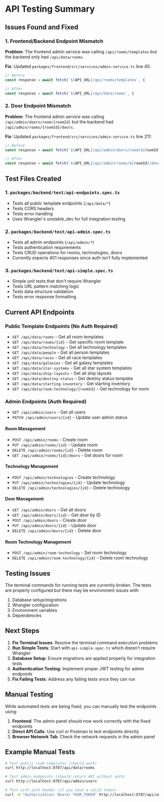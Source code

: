 # API Testing Summary

## Issues Found and Fixed

### 1. Frontend/Backend Endpoint Mismatch

**Problem**: The frontend admin service was calling `/api/rooms/templates` but the backend only had `/api/data/rooms`.

**Fix**: Updated `packages/frontend/src/services/admin-service.ts` line 45:
```typescript
// Before
const response = await fetch(`${API_URL}/api/rooms/templates`, {

// After  
const response = await fetch(`${API_URL}/api/data/rooms`, {
```

### 2. Door Endpoint Mismatch

**Problem**: The frontend admin service was calling `/api/admin/doors/room/{roomId}` but the backend had `/api/admin/rooms/{roomId}/doors`.

**Fix**: Updated `packages/frontend/src/services/admin-service.ts` line 211:
```typescript
// Before
const response = await fetch(`${API_URL}/api/admin/doors/room/${roomId}`, {

// After
const response = await fetch(`${API_URL}/api/admin/rooms/${roomId}/doors`, {
```

## Test Files Created

### 1. `packages/backend/test/api-endpoints.spec.ts`
- Tests all public template endpoints (`/api/data/*`)
- Tests CORS headers
- Tests error handling
- Uses Wrangler's unstable_dev for full integration testing

### 2. `packages/backend/test/api-admin.spec.ts`  
- Tests all admin endpoints (`/api/admin/*`)
- Tests authentication requirements
- Tests CRUD operations for rooms, technologies, doors
- Currently expects 401 responses since auth isn't fully implemented

### 3. `packages/backend/test/api-simple.spec.ts`
- Simple unit tests that don't require Wrangler
- Tests URL pattern matching logic
- Tests data structure validation
- Tests error response formatting

## Current API Endpoints

### Public Template Endpoints (No Auth Required)
- `GET /api/data/rooms` - Get all room templates
- `GET /api/data/rooms/{id}` - Get specific room template
- `GET /api/data/technology` - Get all technology templates  
- `GET /api/data/people` - Get all person templates
- `GET /api/data/races` - Get all race templates
- `GET /api/data/galaxies` - Get all galaxy templates
- `GET /api/data/star-systems` - Get all star system templates
- `GET /api/data/ship-layouts` - Get all ship layouts
- `GET /api/data/destiny-status` - Get destiny status template
- `GET /api/data/starting-inventory` - Get starting inventory
- `GET /api/data/room-technology/{roomId}` - Get technology for room

### Admin Endpoints (Auth Required)
- `GET /api/admin/users` - Get all users
- `PATCH /api/admin/users/{id}` - Update user admin status

#### Room Management
- `POST /api/admin/rooms` - Create room
- `PUT /api/admin/rooms/{id}` - Update room  
- `DELETE /api/admin/rooms/{id}` - Delete room
- `GET /api/admin/rooms/{id}/doors` - Get doors for room

#### Technology Management
- `POST /api/admin/technologies` - Create technology
- `PUT /api/admin/technologies/{id}` - Update technology
- `DELETE /api/admin/technologies/{id}` - Delete technology

#### Door Management  
- `GET /api/admin/doors` - Get all doors
- `GET /api/admin/doors/{id}` - Get door by ID
- `POST /api/admin/doors` - Create door
- `PUT /api/admin/doors/{id}` - Update door
- `DELETE /api/admin/doors/{id}` - Delete door

#### Room Technology Management
- `POST /api/admin/room-technology` - Set room technology
- `DELETE /api/admin/room-technology/{id}` - Delete room technology

## Testing Issues

The terminal commands for running tests are currently broken. The tests are properly configured but there may be environment issues with:

1. Database setup/migrations
2. Wrangler configuration
3. Environment variables
4. Dependencies

## Next Steps

1. **Fix Terminal Issues**: Resolve the terminal command execution problems
2. **Run Simple Tests**: Start with `api-simple.spec.ts` which doesn't require Wrangler
3. **Database Setup**: Ensure migrations are applied properly for integration tests
4. **Authentication Testing**: Implement proper JWT testing for admin endpoints
5. **Fix Failing Tests**: Address any failing tests once they can run

## Manual Testing

While automated tests are being fixed, you can manually test the endpoints using:

1. **Frontend**: The admin panel should now work correctly with the fixed endpoints
2. **Direct API Calls**: Use curl or Postman to test endpoints directly
3. **Browser Network Tab**: Check the network requests in the admin panel

## Example Manual Tests

```bash
# Test public room templates (should work)
curl http://localhost:8787/api/data/rooms

# Test admin endpoints (should return 401 without auth)
curl http://localhost:8787/api/admin/users

# Test with auth header (if you have a valid token)
curl -H "Authorization: Bearer YOUR_TOKEN" http://localhost:8787/api/admin/users
``` 
